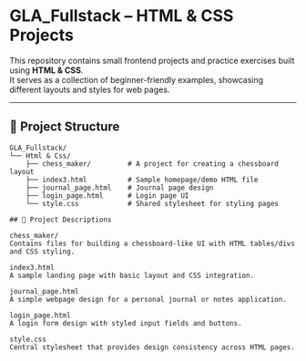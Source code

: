 # GLA_Fullstack – HTML & CSS Projects

This repository contains small frontend projects and practice exercises built using **HTML & CSS**.  
It serves as a collection of beginner-friendly examples, showcasing different layouts and styles for web pages.

---

## 📂 Project Structure

```plaintext
GLA_Fullstack/
└── Html & Css/
    ├── chess_maker/         # A project for creating a chessboard layout
    ├── index3.html          # Sample homepage/demo HTML file
    ├── journal_page.html    # Journal page design
    ├── login_page.html      # Login page UI
    └── style.css            # Shared stylesheet for styling pages

## 📝 Project Descriptions

chess_maker/
Contains files for building a chessboard-like UI with HTML tables/divs and CSS styling.

index3.html
A sample landing page with basic layout and CSS integration.

journal_page.html
A simple webpage design for a personal journal or notes application.

login_page.html
A login form design with styled input fields and buttons.

style.css
Central stylesheet that provides design consistency across HTML pages.
